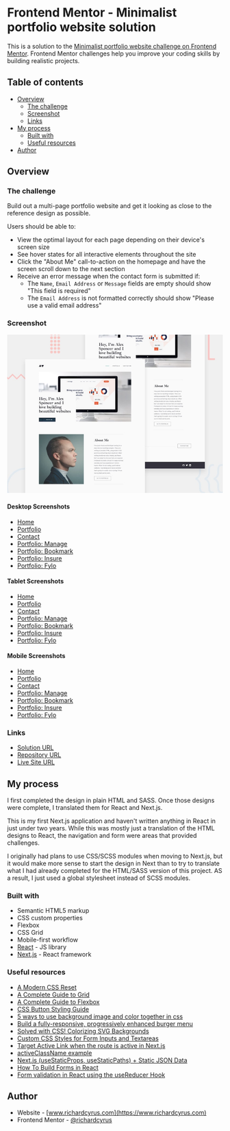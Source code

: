 # Frontend Mentor - Minimalist portfolio website solution

This is a solution to the [Minimalist portfolio website challenge on Frontend Mentor](https://www.frontendmentor.io/challenges/minimalist-portfolio-website-LMy-ZRyiE). Frontend Mentor challenges help you improve your coding skills by building realistic projects.

## Table of contents

- [Overview](#overview)
  - [The challenge](#the-challenge)
  - [Screenshot](#screenshot)
  - [Links](#links)
- [My process](#my-process)
  - [Built with](#built-with)
  - [Useful resources](#useful-resources)
- [Author](#author)

## Overview

### The challenge

Build out a multi-page portfolio website and get it looking as close to the reference design as possible.

Users should be able to:

- View the optimal layout for each page depending on their device's screen size
- See hover states for all interactive elements throughout the site
- Click the "About Me" call-to-action on the homepage and have the screen scroll down to the next section
- Receive an error message when the contact form is submitted if:
  - The `Name`, `Email Address` or `Message` fields are empty should show "This field is required"
  - The `Email Address` is not formatted correctly should show "Please use a valid email address"

### Screenshot

![Reference Preview](./design/reference/preview.jpg)

#### Desktop Screenshots

- [Home](./design/screenshots/desktop/desktop-screenshot-home.png)
- [Portfolio](./design/screenshots/desktop/desktop-screenshot-portfolio.png)
- [Contact](./design/screenshots/desktop/desktop-screenshot-contact.png)
- [Portfolio: Manage](./design/screenshots/desktop/desktop-screenshot-manage.png)
- [Portfolio: Bookmark](./design/screenshots/desktop/desktop-screenshot-bookmark.png)
- [Portfolio: Insure](./design/screenshots/desktop/desktop-screenshot-insure.png)
- [Portfolio: Fylo](./design/screenshots/desktop/desktop-screenshot-fylo.png)

#### Tablet Screenshots

- [Home](./design/screenshots/tablet/tablet-screenshot-home.png)
- [Portfolio](./design/screenshots/tablet/tablet-screenshot-portfolio.png)
- [Contact](./design/screenshots/tablet/tablet-screenshot-contact.png)
- [Portfolio: Manage](./design/screenshots/tablet/tablet-screenshot-manage.png)
- [Portfolio: Bookmark](./design/screenshots/tablet/tablet-screenshot-bookmark.png)
- [Portfolio: Insure](./design/screenshots/tablet/tablet-screenshot-insure.png)
- [Portfolio: Fylo](./design/screenshots/tablet/tablet-screenshot-fylo.png)

#### Mobile Screenshots

- [Home](./design/screenshots/mobile/mobile-screenshot-home.png)
- [Portfolio](./design/screenshots/mobile/mobile-screenshot-portfolio.png)
- [Contact](./design/screenshots/mobile/mobile-screenshot-contact.png)
- [Portfolio: Manage](./design/screenshots/mobile/mobile-screenshot-manage.png)
- [Portfolio: Bookmark](./design/screenshots/mobile/mobile-screenshot-bookmark.png)
- [Portfolio: Insure](./design/screenshots/mobile/mobile-screenshot-insure.png)
- [Portfolio: Fylo](./design/screenshots/mobile/mobile-screenshot-fylo.png)

### Links

- [Solution URL](https://www.frontendmentor.io/solutions/minimalist-portfolio-react-nextjs-sass-AQcrmXB_U)
- [Repository URL](https://github.com/richardcyrus/fm-minimalist-portfolio-website)
- [Live Site URL](https://fm-minimalist-portfolio-website.vercel.app/)

## My process

I first completed the design in plain HTML and SASS. Once those designs were complete, I translated them for React and Next.js.

This is my first Next.js application and haven't written anything in React in just under two years. While this was mostly just a translation of the HTML designs to React, the navigation and form were areas that provided challenges.

I originally had plans to use CSS/SCSS modules when moving to Next.js, but it would make more sense to start the design in Next than to try to translate what I had already completed for the HTML/SASS version of this project. AS a result, I just used a global stylesheet instead of SCSS modules.

### Built with

- Semantic HTML5 markup
- CSS custom properties
- Flexbox
- CSS Grid
- Mobile-first workflow
- [React](https://reactjs.org/) - JS library
- [Next.js](https://nextjs.org/) - React framework

### Useful resources

- [A Modern CSS Reset](https://piccalil.li/blog/a-modern-css-reset/)
- [A Complete Guide to Grid](https://css-tricks.com/snippets/css/complete-guide-grid/)
- [A Complete Guide to Flexbox](https://css-tricks.com/snippets/css/a-guide-to-flexbox/)
- [CSS Button Styling Guide](https://moderncss.dev/css-button-styling-guide/)
- [5 ways to use background image and color together in css](https://frontendresource.com/css-background-image-color/)
- [Build a fully-responsive, progressively enhanced burger menu](https://piccalil.li/tutorial/build-a-fully-responsive-progressively-enhanced-burger-menu/)
- [Solved with CSS! Colorizing SVG Backgrounds](https://css-tricks.com/solved-with-css-colorizing-svg-backgrounds/)
- [Custom CSS Styles for Form Inputs and Textareas](https://moderncss.dev/custom-css-styles-for-form-inputs-and-textareas/)
- [Target Active Link when the route is active in Next.js](https://stackoverflow.com/questions/53262263/target-active-link-when-the-route-is-active-in-next-js)
- [activeClassName example](https://github.com/vercel/next.js/tree/canary/examples/active-class-name)
- [Next.js (useStaticProps, useStaticPaths) + Static JSON Data](https://medium.com/swlh/next-js-usestaticprops-usestaticpaths-static-json-data-9f7903b8a5aa)
- [How To Build Forms in React](https://www.digitalocean.com/community/tutorials/how-to-build-forms-in-react)
- [Form validation in React using the useReducer Hook](https://www.codingdeft.com/posts/react-form-validation/)

## Author

- Website - [www.richardcyrus.com](https://www.richardcyrus.com)
- Frontend Mentor - [@richardcyrus](https://www.frontendmentor.io/profile/richardcyrus)
